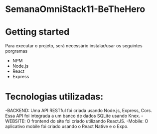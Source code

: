 # SemanaOmniStack11-BeTheHero


# Getting started

Para executar o projeto, será necessário instalar/usar os seguintes porgramas
- NPM
- Node.js
- React
- Express

# Tecnologias utilizadas:

-BACKEND:  Uma API RESTful foi criada usando Node.js, Express, Cors. Essa API foi integrada a um banco de dados SQLite usando Knex.
-WEBSITE: O frontend do site foi criado utilizando ReactJS.
-Mobile: O aplicativo mobile foi criado usando o React Native e o Expo.
